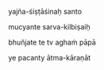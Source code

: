 yajña-śiṣṭāśinaḥ santo

mucyante sarva-kilbiṣaiḥ

bhuñjate te tv aghaṁ pāpā

ye pacanty ātma-kāraṇāt